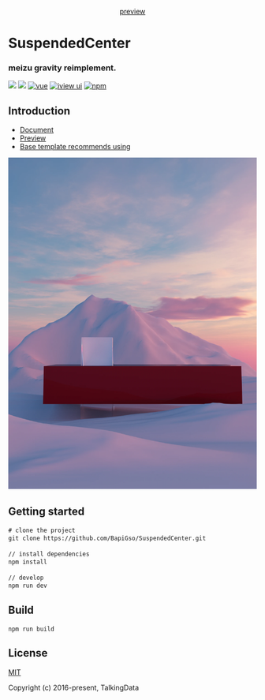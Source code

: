 <p align="center">
    <a href="https://81.71.127.42">
        preview
    </a>
</p>

<h1>
SuspendedCenter
    <h3>meizu gravity reimplement.</h3>
</h1>

[![](https://img.shields.io/badge/types-Flow%20%7C%20TypeScript-blue)]()
[![](https://img.shields.io/badge/php-5.3%20--%207.4-blue)]()
[![vue](https://img.shields.io/badge/vue-2.5.17-brightgreen.svg?style=flat-square)](https://github.com/vuejs/vue)
[![iview ui](https://img.shields.io/badge/iview-3.2.2-brightgreen.svg?style=flat-square)]()
[![npm](https://img.shields.io/npm/l/express.svg)]()

## Introduction


- [Document]()
- [Preview](https://81.71.127.42/)
- [Base template recommends using]()

[![image](https://github.com/BapiGso/SuspendedCenter/blob/main/poster/1.webp)](https://github.com/BapiGso/SuspendedCenter/blob/main/poster/1.webp)


## Getting started
```bush
# clone the project
git clone https://github.com/BapiGso/SuspendedCenter.git

// install dependencies
npm install

// develop
npm run dev
```

## Build
```bush
npm run build
```

## License
[MIT](http://opensource.org/licenses/MIT)

Copyright (c) 2016-present, TalkingData
